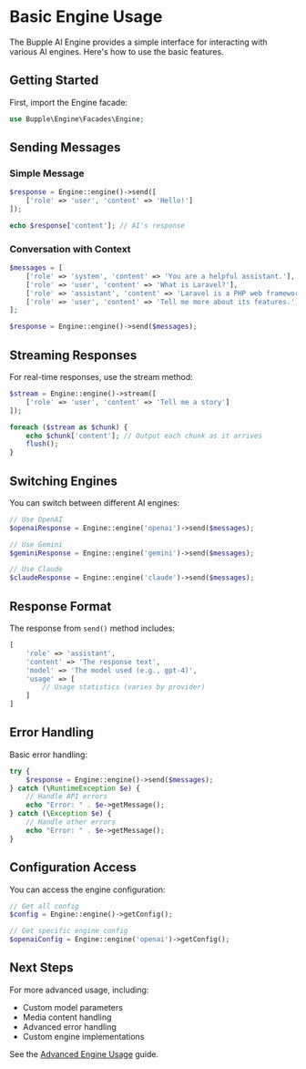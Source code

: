 # Basic Engine Usage

The Bupple AI Engine provides a simple interface for interacting with various AI engines. Here's how to use the basic features.

## Getting Started

First, import the Engine facade:

```php
use Bupple\Engine\Facades\Engine;
```

## Sending Messages

### Simple Message

```php
$response = Engine::engine()->send([
    ['role' => 'user', 'content' => 'Hello!']
]);

echo $response['content']; // AI's response
```

### Conversation with Context

```php
$messages = [
    ['role' => 'system', 'content' => 'You are a helpful assistant.'],
    ['role' => 'user', 'content' => 'What is Laravel?'],
    ['role' => 'assistant', 'content' => 'Laravel is a PHP web framework.'],
    ['role' => 'user', 'content' => 'Tell me more about its features.']
];

$response = Engine::engine()->send($messages);
```

## Streaming Responses

For real-time responses, use the stream method:

```php
$stream = Engine::engine()->stream([
    ['role' => 'user', 'content' => 'Tell me a story']
]);

foreach ($stream as $chunk) {
    echo $chunk['content']; // Output each chunk as it arrives
    flush();
}
```

## Switching Engines

You can switch between different AI engines:

```php
// Use OpenAI
$openaiResponse = Engine::engine('openai')->send($messages);

// Use Gemini
$geminiResponse = Engine::engine('gemini')->send($messages);

// Use Claude
$claudeResponse = Engine::engine('claude')->send($messages);
```

## Response Format

The response from `send()` method includes:

```php
[
    'role' => 'assistant',
    'content' => 'The response text',
    'model' => 'The model used (e.g., gpt-4)',
    'usage' => [
        // Usage statistics (varies by provider)
    ]
]
```

## Error Handling

Basic error handling:

```php
try {
    $response = Engine::engine()->send($messages);
} catch (\RuntimeException $e) {
    // Handle API errors
    echo "Error: " . $e->getMessage();
} catch (\Exception $e) {
    // Handle other errors
    echo "Error: " . $e->getMessage();
}
```

## Configuration Access

You can access the engine configuration:

```php
// Get all config
$config = Engine::engine()->getConfig();

// Get specific engine config
$openaiConfig = Engine::engine('openai')->getConfig();
```

## Next Steps

For more advanced usage, including:
- Custom model parameters
- Media content handling
- Advanced error handling
- Custom engine implementations

See the [Advanced Engine Usage](../advanced-usage/engine.md) guide. 